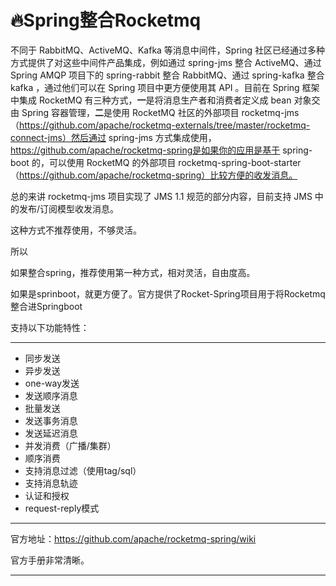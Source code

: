 # :fire:Spring整合Rocketmq



不同于 RabbitMQ、ActiveMQ、Kafka 等消息中间件，Spring 社区已经通过多种方式提供了对这些中间件产品集成，例如通过 spring-jms 整合 ActiveMQ、通过 Spring AMQP 项目下的 spring-rabbit 整合 RabbitMQ、通过 spring-kafka 整合 kafka ，通过他们可以在 Spring 项目中更方便使用其 API 。目前在 Spring 框架中集成 RocketMQ 有三种方式，**一**是将消息生产者和消费者定义成 bean 对象交由 Spring 容器管理，**二**是使用 RocketMQ 社区的外部项目 rocketmq-jms（https://github.com/apache/rocketmq-externals/tree/master/rocketmq-connect-jms）然后通过 spring-jms 方式集成使用，https://github.com/apache/rocketmq-spring是如果你的应用是基于 spring-boot 的，可以使用 RocketMQ 的外部项目 rocketmq-spring-boot-starter（https://github.com/apache/rocketmq-spring）比较方便的收发消息。

总的来讲 rocketmq-jms 项目实现了 JMS 1.1 规范的部分内容，目前支持 JMS 中的发布/订阅模型收发消息。

这种方式不推荐使用，不够灵活。

所以

如果整合spring，推荐使用第一种方式，相对灵活，自由度高。

如果是sprinboot，就更方便了。官方提供了Rocket-Spring项目用于将Rocketmq整合进Springboot

支持以下功能特性：

---



-  同步发送
-  异步发送
-  one-way发送
-  发送顺序消息
-  批量发送
-  发送事务消息
-  发送延迟消息
-  并发消费（广播/集群）
-  顺序消费
-  支持消息过滤（使用tag/sql）
-  支持消息轨迹
-  认证和授权
-  request-reply模式

---

官方地址：https://github.com/apache/rocketmq-spring/wiki

官方手册非常清晰。

---

